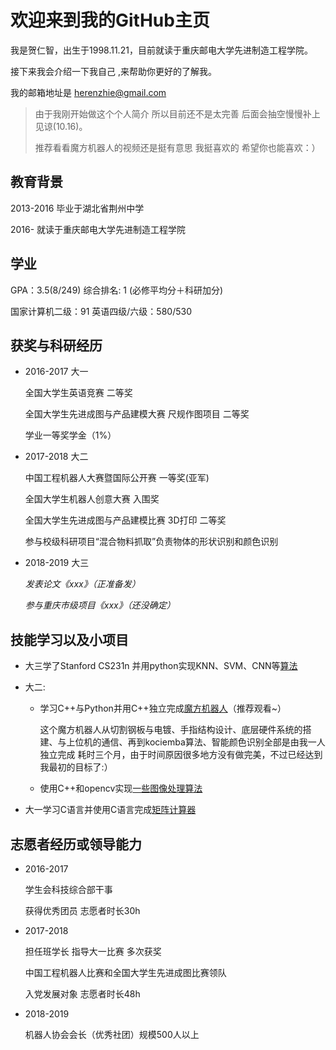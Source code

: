 # 欢迎来到我的GitHub主页 

我是贺仁智，出生于1998.11.21，目前就读于重庆邮电大学先进制造工程学院。

接下来我会介绍一下我自己 ,来帮助你更好的了解我。

我的邮箱地址是 [herenzhie@gmail.com](herenzhie@gmail.com)

> 由于我刚开始做这个个人简介 所以目前还不是太完善 后面会抽空慢慢补上 见谅(10.16)。 
>
> 推荐看看魔方机器人的视频还是挺有意思 我挺喜欢的 希望你也能喜欢：）


## 教育背景
2013-2016 毕业于湖北省荆州中学

2016-     就读于重庆邮电大学先进制造工程学院

## 学业
GPA：3.5(8/249)   综合排名: 1 (必修平均分＋科研加分)

国家计算机二级：91 英语四级/六级：580/530

## 获奖与科研经历

* 2016-2017 大一

  全国大学生英语竞赛 二等奖

  全国大学生先进成图与产品建模大赛 尺规作图项目 二等奖
  
  学业一等奖学金（1%）
  
* 2017-2018 大二

  中国工程机器人大赛暨国际公开赛 一等奖(亚军)

  全国大学生机器人创意大赛 入围奖

  全国大学生先进成图与产品建模比赛 3D打印 二等奖

  参与校级科研项目“混合物料抓取”负责物体的形状识别和颜色识别

* 2018-2019 大三

  *发表论文《xxx》（正准备发）*
  
  *参与重庆市级项目《xxx》（还没确定）*
  
## 技能学习以及小项目

* 大三学了Stanford CS231n 并用python实现KNN、SVM、CNN等[算法](https://github.com/cubhe/CS231n)
  
* 大二:
  * 学习C++与Python并用C++独立完成[魔方机器人](http://www.bilibili.com/video/av33816219?share_medium=android&share_source=copy_link&bbid=062C94C7-71EB-4C64-B933-F3DBE0F89912101704infoc&ts=1539494189856
)（推荐观看~）
  
    这个魔方机器人从切割钢板与电镀、手指结构设计、底层硬件系统的搭建、与上位机的通信、再到kociemba算法、智能颜色识别全部是由我一人独立完成
    耗时三个月，由于时间原因很多地方没有做完美，不过已经达到我最初的目标了:）
  
  * 使用C++和opencv实现[一些图像处理算法](https://github.com/cubhe/OpenCV)
  
    
* 大一学习C语言并使用C语言完成[矩阵计算器](https://github.com/cubhe/Matrix_Computation.)

## 志愿者经历或领导能力

* 2016-2017

  学生会科技综合部干事

  获得优秀团员  志愿者时长30h

* 2017-2018 

  担任班学长 指导大一比赛 多次获奖

  中国工程机器人比赛和全国大学生先进成图比赛领队

  入党发展对象 志愿者时长48h

* 2018-2019

  机器人协会会长（优秀社团）规模500人以上
